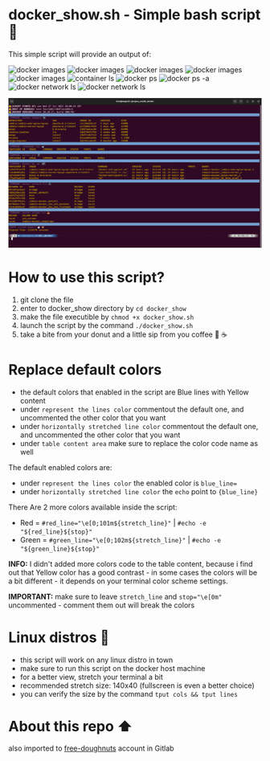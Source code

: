 # docker_show.sh - Simple bash script 🐳

This simple script will provide an output of:

![docker images](https://img.shields.io/badge/INFO-script%20start%20time-purple)
![docker images](https://img.shields.io/badge/INFO-local%20&%20public%20ip-purple)
![docker images](https://img.shields.io/badge/INFO-docker%20version-purple)
![docker images](https://img.shields.io/badge/INFO-time%20elapsed%20(nanoseconds)-purple)
![docker images](https://img.shields.io/badge/COMMAND-docker%20images-blue)
![container ls](https://img.shields.io/badge/COMMAND-container%20ls-blue)
![docker ps](https://img.shields.io/badge/COMMAND-docker%20ps-blue)
![docker ps -a](https://img.shields.io/badge/COMMAND-docker%20ps%20--a-blue)
![docker network ls](https://img.shields.io/badge/COMMAND-docker%20network%20ls-blue)
![docker network ls](https://img.shields.io/badge/COMMAND-docker%20volume%20ls-blue)

<!--
- Docker Images List 📷
- Containers List 🐋
- Docker Ps 🛠
- Docker Ps With a 🛠🛠
- Docker Network 🖇
-->

![sceenshot](images/screenshot_2.png)

# How to use this script?

1. git clone the file
2. enter to docker_show directory by `cd docker_show`
3. make the file executible by `chmod +x docker_show.sh`
4. launch the script by the command `./docker_show.sh`
5. take a bite from your donut and a little sip from you coffee 🍩 ☕

# Replace default colors

- the default colors that enabled in the script are Blue lines with Yellow content
- under `represent the lines color` commentout the default one, and uncommented the other color that you want
- under `horizontally stretched line color` commentout the default one, and uncommented the other color that you want
- under `table content area` make sure to replace the color code name as well

The default enabled colors are:
- under `represent the lines color` the enabled color is `blue_line=`
- under `horizontally stretched line color` the `echo` point to `{blue_line}`

There Are 2 more colors available inside the script:

- Red = `#red_line="\e[0;101m${stretch_line}"` | `#echo -e "${red_line}${stop}"`
- Green = `#green_line="\e[0;102m${stretch_line}"` | `#echo -e "${green_line}${stop}"`

**INFO:** I didn't added more colors code to the table content, because i find out that Yellow color has a good contrast - in some cases the colors will be a bit different - it depends on your terminal color scheme settings.

**IMPORTANT:** make sure to leave `stretch_line` and `stop="\e[0m"` uncommented - comment them out will break the colors

# Linux distros 🐧

- this script will work on any linux distro in town
- make sure to run this script on the docker host machine
- for a better view, stretch your terminal a bit
- recommended stretch size: 140x40 (fullscreen is even a better choice)
- you can verify the size by the command `tput cols && tput lines`

# About this repo ⬆️
also imported to [free-doughnuts](https://gitlab.com/free-doughnuts/docker_show) account in Gitlab
